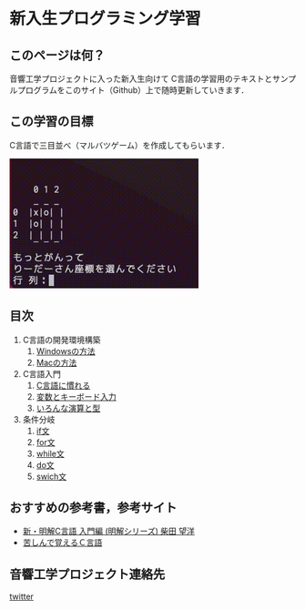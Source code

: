 # 新入生プログラミング学習

## このページは何？

音響工学プロジェクトに入った新入生向けて
C言語の学習用のテキストとサンプルプログラムをこのサイト（Github）上で随時更新していきます．

## この学習の目標

C言語で三目並べ（マルバツゲーム）を作成してもらいます．

![goal](goal.gif "三目並べ")

## 目次

1. C言語の開発環境構築
   1. [Windowsの方法](c_setting/windows.md)
   1. [Macの方法](c_setting/mac.md)
1. C言語入門
   1. [C言語に慣れる](/2_1/c_pro01.md)
   1. [変数とキーボード入力](2_2/c_pro02.md)
   1. [いろんな演算と型](2_3/c_pro03.md)
1. 条件分岐
   1. [if文](3_1/c_pro04.md)
   1. [for文](3_2/c_pro05.md)
   1. [while文](3_3/c_pro06.md)
   1. [do文](3_4/c_pro07.md)
   1. [swich文](3_5/c_pro08.md)

## おすすめの参考書，参考サイト

* [新・明解C言語 入門編 (明解シリーズ)   柴田 望洋](https://www.amazon.co.jp/dp/479737702X/ref=cm_sw_r_tw_dp_TGSERK5TFNCC2Z9XE9AD)
* [苦しんで覚えるＣ言語](https://9cguide.appspot.com/)

## 音響工学プロジェクト連絡先

[twitter](https://twitter.com/niigata_onkyo)
